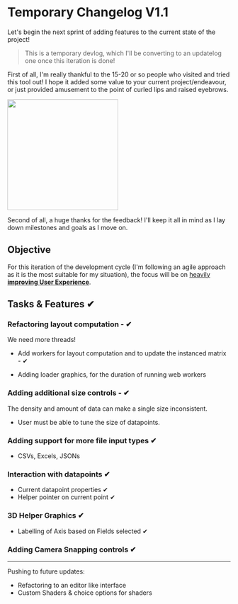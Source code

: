 # Temporary Changelog V1.1

Let's begin the next sprint of adding features to the current state of the project!

> This is a temporary devlog, which I'll be converting to an updatelog one once this iteration is done!

First of all, I'm really thankful to the 15-20 or so people who visited and tried this tool out! I hope it added some value to your current project/endeavour, or just provided amusement to the point of curled lips and raised eyebrows.

<img src="https://c.tenor.com/1weNCYu3iQkAAAAC/tenor.gif" width=250>

Second of all, a huge thanks for the feedback! I'll keep it all in mind as I lay down milestones and goals as I move on.

## Objective
For this iteration of the development cycle (I'm following an agile approach as it is the most suitable for my situation), the focus will be on <u>heavily **improving User Experience**</u>.

## Tasks & Features ✔

### Refactoring layout computation -  ✔

We need more threads!
- Add workers for layout computation and to update the instanced matrix - ✔

- Adding loader graphics, for the duration of running web workers

### Adding additional size controls - ✔
The density and amount of data can make a single size inconsistent.
- User must be able to tune the size of datapoints.

### Adding support for more file input types ✔
- CSVs, Excels, JSONs

### Interaction with datapoints  ✔
- Current datapoint properties ✔
- Helper pointer on current point ✔

### 3D Helper Graphics ✔
- Labelling of Axis based on Fields selected ✔

### Adding Camera Snapping controls ✔

------------------------

Pushing to future updates:

- Refactoring to an editor like interface
- Custom Shaders & choice options for shaders